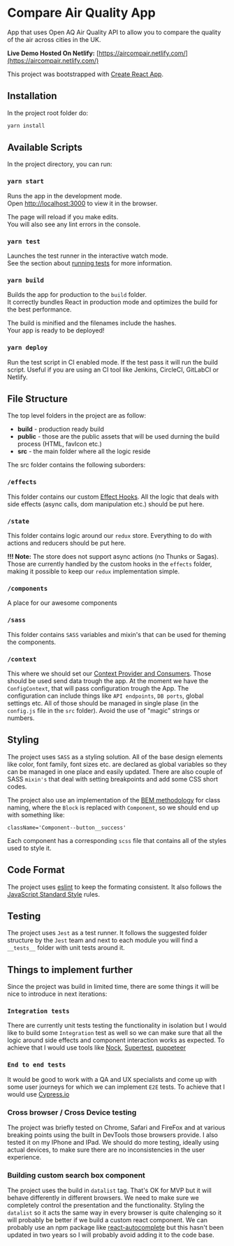 # Compare Air Quality App

App that uses Open AQ Air Quality API to allow you to compare the quality of the air across cities in the UK.

**Live Demo Hosted On Netlify:** [https://aircompair.netlify.com/](https://aircompair.netlify.com/)

This project was bootstrapped with [Create React App](https://github.com/facebook/create-react-app).

## Installation

In the project root folder do:

```bash
yarn install
```

## Available Scripts

In the project directory, you can run:

### `yarn start`

Runs the app in the development mode.<br />
Open [http://localhost:3000](http://localhost:3000) to view it in the browser.

The page will reload if you make edits.<br />
You will also see any lint errors in the console.

### `yarn test`

Launches the test runner in the interactive watch mode.<br />
See the section about [running tests](https://facebook.github.io/create-react-app/docs/running-tests) for more information.

### `yarn build`

Builds the app for production to the `build` folder.<br />
It correctly bundles React in production mode and optimizes the build for the best performance.

The build is minified and the filenames include the hashes.<br />
Your app is ready to be deployed!

### `yarn deploy`

Run the test script in CI enabled mode. If the test pass it will run the build script.
Useful if you are using an CI tool like Jenkins, CircleCI, GitLabCI or Netlify.

## File Structure

The top level folders in the project are as follow:

* **build** - production ready build
* **public** - those are the public assets that will be used durning the build process (HTML, favIcon etc.)
* **src** - the main folder where all the logic reside

The src folder contains the following suborders:

### `/effects`

This folder contains our custom [Effect Hooks](https://reactjs.org/docs/hooks-effect.html). All the logic that deals with side effects (async calls, dom manipulation etc.) should be put here.

### `/state`

This folder contains logic around our `redux` store. Everything to do with actions and reducers should be put here.

**!!! Note:**  The store does not support async actions (no Thunks or Sagas). Those are currently handled by the custom hooks in the `effects` folder, making it possible to keep our `redux` implementation simple.

### `/components`

A place for our awesome components

### `/sass`

This folder contains `SASS` variables and mixin's that can be used for theming the components.

### `/context`

This where we should set our [Context Provider and Consumers](https://reactjs.org/docs/context.html). Those should be used send data trough the app. At the moment we have the `ConfigContext`, that will pass configuration trough the App. The configuration can include things like `API endpoints`, `DB ports`, global settings etc. All of those should be managed in single plase (in the `config.js` file in the `src` folder). Avoid the use of "magic" strings or numbers.

## Styling

The project uses `SASS` as a styling solution. All of the base design elements like color, font family, font sizes etc. are declared as global variables so they can be managed in one place and easily updated. There are also couple of SASS `mixin's` that deal with setting breakpoints and add some CSS short codes.

The project also use an implementation of the [BEM methodology](http://getbem.com/) for class naming, where the `Block` is replaced with `Component`, so we should end up with something like:

```
className='Component--button__success'
```

Each component has a corresponding `scss` file that contains all of the styles used to style it.

## Code Format

The project uses [eslint](https://eslint.org/) to keep the formating consistent. It also follows the [JavaScript Standard Style](https://standardjs.com/) rules.

## Testing

The project uses `Jest` as a test runner. It follows the suggested folder structure by the `Jest` team and next to each module you will find a `__tests__` folder with unit tests around it.

## Things to implement further

Since the project was build in limited time, there are some things it will be nice to introduce in next iterations:

### `Integration tests`

There are currently unit tests testing the functionality in isolation but I would like to build some `Integration` test as well so we can make sure that all the logic around side effects and component interaction works as expected. To achieve that I would use tools like [Nock](https://www.npmjs.com/package/nock), [Supertest](https://www.npmjs.com/package/supertest), [puppeteer](https://github.com/GoogleChrome/puppeteer)

### `End to end tests`

It would be good to work with a QA and UX specialists and come up with some user journeys for which we can implement `E2E` tests. To achieve that I would use [Cypress.io](https://www.cypress.io/)

### Cross browser / Cross Device testing

The project was briefly tested on Chrome, Safari and FireFox and at various breaking points using the built in DevTools those browsers provide. I also tested it on my IPhone and IPad. We should do more testing, ideally using actual devices, to make sure there are no inconsistencies in the user experience.

### Building custom search box component

The project uses the build in `datalist` tag. That's OK for MVP but it will behave differently in different browsers. We need to make sure we completely control the presentation and the functionality. Styling the `datalist` so it acts the same way in every browser is quite chalenging so it will probably be better if we build a custom react component. We can probably use an npm package like [react-autocomplete](https://www.npmjs.com/package/react-autocomplete) but this hasn't been updated in two years so I will probably avoid adding it to the code base.






